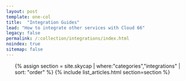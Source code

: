 ```yaml
---
layout: post
template: one-col
title:  "Integration Guides"
lead: "How to integrate other services with Cloud 66"
legacy: false
permalink: /:collection/integrations/index.html
noindex: true
sitemap: false
---
```


<div class="Toc Toc--howto">
      <ul>
    {% assign section = site.skycap | where:"categories","integrations" | sort: "order" %}
    {% include list_articles.html section=section %}
    </ul>
</div><!--/.Toc-->
